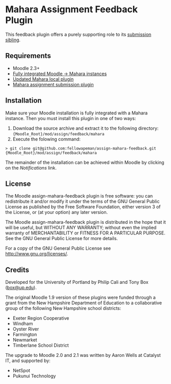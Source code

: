 # Mahara Assignment Feedback Plugin

This feedback plugin offers a purely supporting role to its [submission sibling][1].

## Requirements

- Moodle 2.3+
- [Fully integrated Moodle -> Mahara instances][3]
- [Updated Mahara local plugin][2]
- [Mahara assignment submission plugin][1]

## Installation

Make sure your Moodle installation is fully integrated with a Mahara instance. Then you must install this
plugin in one of two ways:

1. Download the source archive and extract it to the following directory: `{Moodle_Root}/mod/assign/feedback/mahara`
2. Execute the folowing command:

```
> git clone git@github.com:fellowapeman/assign-mahara-feedback.git {Moodle_Root}/mod/assign/feedback/mahara
```

The remainder of the installation can be achieved within Moodle by clicking on the _Notifications_ link.

[1]: https://github.com/fellowapeman/assign-mahara
[2]: https://github.com/fellowapeman/local-mahara
[3]: http://manual.mahara.org/en/1.5/mahoodle/mahoodle.html

## License

The Moodle assign-mahara-feedback plugin is free software: you can redistribute it and/or modify
it under the terms of the GNU General Public License as published by
the Free Software Foundation, either version 3 of the License, or
(at your option) any later version.

The Moodle assign-mahara-feedback plugin is distributed in the hope that it will be useful,
but WITHOUT ANY WARRANTY; without even the implied warranty of
MERCHANTABILITY or FITNESS FOR A PARTICULAR PURPOSE. See the
GNU General Public License for more details.

For a copy of the GNU General Public License see http://www.gnu.org/licenses/.

## Credits

Developed for the University of Portland by Philip Cali and Tony Box (box@up.edu).

The original Moodle 1.9 version of these plugins were funded through a grant from the New Hampshire Department of Education to a collaborative group of the following New Hampshire school districts:

- Exeter Region Cooperative
- Windham
- Oyster River
- Farmington
- Newmarket
- Timberlane School District
  
The upgrade to Moodle 2.0 and 2.1 was written by Aaron Wells at Catalyst IT, and supported by:

- NetSpot
- Pukunui Technology
